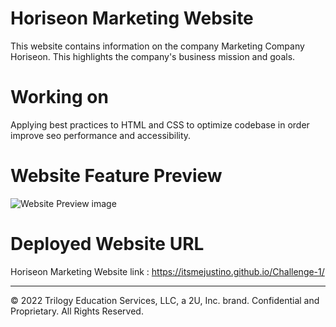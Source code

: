 # Horiseon Marketing Website

This website contains information on the company Marketing Company Horiseon. This highlights the company's business mission and goals. 

# Working on

Applying best practices to HTML and CSS to optimize codebase in order improve seo performance and accessibility.


# Website Feature Preview
![Website Preview image](https://github.com/itsmejustino/Challenge-1/tree/master/assets/images/Website%20Preview.png)

# Deployed Website URL

Horiseon Marketing Website link : https://itsmejustino.github.io/Challenge-1/


---
© 2022 Trilogy Education Services, LLC, a 2U, Inc. brand. Confidential and Proprietary. All Rights Reserved.
